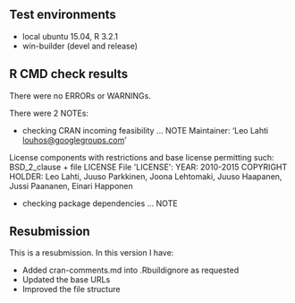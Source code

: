 ## Test environments
* local ubuntu 15.04, R 3.2.1
* win-builder (devel and release)

## R CMD check results
There were no ERRORs or WARNINGs. 

There were 2 NOTEs:

* checking CRAN incoming feasibility ... NOTE
Maintainer: ‘Leo Lahti <louhos@googlegroups.com>’

License components with restrictions and base license permitting such:
  BSD_2_clause + file LICENSE
File 'LICENSE':
  YEAR: 2010-2015
  COPYRIGHT HOLDER: Leo Lahti, Juuso Parkkinen, Joona Lehtomaki, Juuso Haapanen, Jussi Paananen, Einari Happonen

* checking package dependencies ... NOTE

## Resubmission
This is a resubmission. In this version I have:

 * Added cran-comments.md into .Rbuildignore as requested
 * Updated the base URLs
 * Improved the file structure

